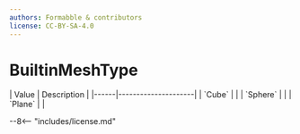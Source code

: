 ```yaml
---
authors: Formabble & contributors
license: CC-BY-SA-4.0
---
```



# BuiltinMeshType

<div class="sh-parameters" markdown="1">
| Value  | Description |
|------|---------------------|
| `Cube` |  |
| `Sphere` |  |
| `Plane` |  |

</div>

--8<-- "includes/license.md"
